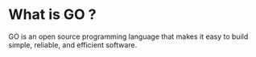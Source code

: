 
# What is GO ? 

GO is an open source programming language that makes it easy to build simple, reliable, and efficient software.
